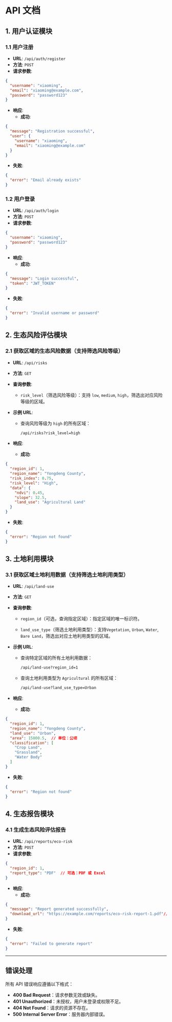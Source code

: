# API 文档

## 1. 用户认证模块

### 1.1 用户注册

- **URL**: `/api/auth/register`
- **方法**: `POST`
- **请求参数**:

```json
{
  "username": "xiaoming",
  "email": "xiaoming@example.com",
  "password": "password123"
}
```

- **响应**:
  - **成功**:

```json
{
  "message": "Registration successful",
  "user": {
    "username": "xiaoming",
    "email": "xiaoming@example.com"
  }
}
```

- **失败**:

```json
{
  "error": "Email already exists"
}
```

### 1.2 用户登录

- **URL**: `/api/auth/login`
- **方法**: `POST`
- **请求参数**:

```json
{
  "username": "xiaoming",
  "password": "password123"
}
```

- **响应**:
  - **成功**:

```json
{
  "message": "Login successful",
  "token": "JWT_TOKEN"
}
```

- **失败**:

```json
{
  "error": "Invalid username or password"
}
```

## 2. 生态风险评估模块

### 2.1 获取区域的生态风险数据（支持筛选风险等级）

- **URL**: `/api/risks`

- **方法**: `GET`

- **查询参数**:

  - `risk_level`（筛选风险等级）：支持 `low`, `medium`, `high`，筛选出对应风险等级的区域。

- **示例 URL**:

  - 查询风险等级为 `high` 的所有区域：

    ```bash
    /api/risks?risk_level=high
    ```

- **响应**:

  - **成功**:

```json
{
  "region_id": 1,
  "region_name": "Yongdeng County",
  "risk_index": 0.75,
  "risk_level": "High",
  "data": {
    "ndvi": 0.45,
    "slope": 32.5,
    "land_use": "Agricultural Land"
  }
}
```

- **失败**:

```json
{
  "error": "Region not found"
}
```

## 3. 土地利用模块

### 3.1 获取区域土地利用数据（支持筛选土地利用类型）

- **URL**: `/api/land-use`

- **方法**: `GET`

- **查询参数**:

  - `region_id`（可选，查询指定区域）：指定区域的唯一标识符。

  - `land_use_type`（筛选土地利用类型）：支持`Vegetation`, `Urban`, `Water`, `Bare Land`，筛选出对应土地利用类型的区域。

- **示例 URL**:

  - 查询特定区域的所有土地利用数据：

    ```bash
    /api/land-use?region_id=1
    ```

  - 查询土地利用类型为 `Agricultural` 的所有区域：

    ```bash
    /api/land-use?land_use_type=Urban
    ```

- **响应**:

  - **成功**:

```json
{
  "region_id": 1,
  "region_name": "Yongdeng County",
  "land_use": "Urban",
  "area": 15000.5,  // 单位：公顷
  "classification": [
    "Crop Land",
    "Grassland",
    "Water Body"
  ]
}
```

- **失败**:

```json
{
  "error": "Region not found"
}
```

## 4. 生态报告模块

### 4.1 生成生态风险评估报告

- **URL**: `/api/reports/eco-risk`
- **方法**: `POST`
- **请求参数**:

```json
{
  "region_id": 1,
  "report_type": "PDF"  // 可选：PDF 或 Excel
}
```

- **响应**:
  - **成功**:

```json
{
  "message": "Report generated successfully",
  "download_url": "https://example.com/reports/eco-risk-report-1.pdf"//下载链接
}
```

- **失败**:

```json
{
  "error": "Failed to generate report"
}
```

------

## 错误处理

所有 API 错误响应遵循以下格式：

- **400 Bad Request**：请求参数无效或缺失。
- **401 Unauthorized**：未授权，用户未登录或权限不足。
- **404 Not Found**：请求的资源不存在。
- **500 Internal Server Error**：服务器内部错误。